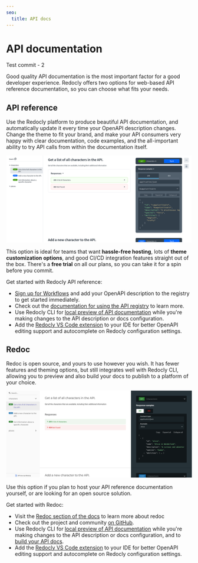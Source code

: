 ```yaml
---
seo:
  title: API docs
---
```


# API documentation

Test commit - 2

Good quality API documentation is the most important factor for a good developer experience. Redocly offers two options for web-based API reference documentation, so you can choose what fits your needs.

## API reference

Use the Redocly platform to produce beautiful API documentation, and automatically update it every time your OpenAPI description changes. Change the theme to fit your brand, and make your API consumers very happy with clear documentation, code examples, and the all-important ability to try API calls from within the documentation itself.

![Example API reference documentation from Redocly](images/redocly-api-ref.png)

This option is ideal for teams that want **hassle-free hosting**, lots of **theme customization options**, and good CI/CD integration features straight out of the box. There's a **free trial** on all our plans, so you can take it for a spin before you commit.

Get started with Redocly API reference:

- [Sign up for Workflows](https://app.redocly.com/signup) and add your OpenAPI description to the registry to get started immediately.
- Check out the [documentation for using the API registry](https://redocly.com/docs/api-registry/guides/api-registry-quickstart/) to learn more.
- Use Redocly CLI for [local preview of API documentation](./commands/preview-docs.md) while you're making changes to the API description or docs configuration.
- Add the [Redocly VS Code extension](https://redocly.com/docs/redocly-openapi/) to your IDE for better OpenAPI editing support and autocomplete on Redocly configuration settings.

## Redoc

Redoc is open source, and yours to use however you wish. It has fewer features and theming options, but still integrates well with Redocly CLI, allowing you to preview and also build your docs to publish to a platform of your choice.

![Example API reference from Redoc](images/redoc.png)

Use this option if you plan to host your API reference documentation yourself, or are looking for an open source solution.

Get started with Redoc:

- Visit the [Redoc section of the docs](https://redocly.com/docs/redoc/quickstart/) to learn more about redoc
- Check out the project and community [on GitHub](https://github.com/redocly/redoc).
- Use Redocly CLI for [local preview of API documentation](./commands/preview-docs.md) while you're making changes to the API description or docs configuration, and to [build your API docs](./commands/build-docs.md).
- Add the [Redocly VS Code extension](https://redocly.com/docs/redocly-openapi/) to your IDE for better OpenAPI editing support and autocomplete on Redocly configuration settings.

